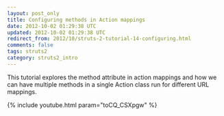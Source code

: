 ```yaml
---           
layout: post_only
title: Configuring methods in Action mappings
date: 2012-10-02 01:29:38 UTC
updated: 2012-10-02 01:29:38 UTC
redirect_from: 2012/10/struts-2-tutorial-14-configuring.html
comments: false
tags: struts2
category: struts2_intro
---
```


This tutorial explores the method attribute in action mappings and how we can have multiple methods in a single Action class run for different URL mappings.

{% include youtube.html param="toCQ_CSXpgw" %}